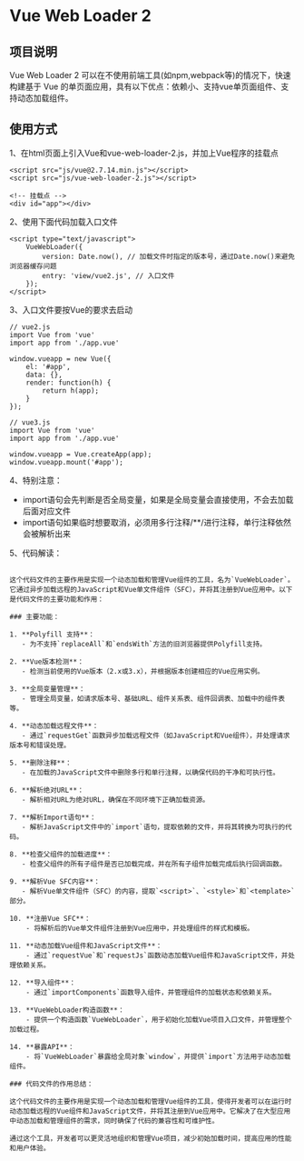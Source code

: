 # Vue Web Loader 2

## 项目说明

Vue Web Loader 2 可以在不使用前端工具(如npm,webpack等)的情况下，快速构建基于 Vue 的单页面应用，具有以下优点：依赖小、支持vue单页面组件、支持动态加载组件。

## 使用方式

1、在html页面上引入Vue和vue-web-loader-2.js，并加上Vue程序的挂载点
```
<script src="js/vue@2.7.14.min.js"></script>
<script src="js/vue-web-loader-2.js"></script>

<!-- 挂载点 -->
<div id="app"></div>
```

2、使用下面代码加载入口文件
```
<script type="text/javascript">
    VueWebLoader({
        version: Date.now(), // 加载文件时指定的版本号，通过Date.now()来避免浏览器缓存问题
        entry: 'view/vue2.js', // 入口文件
    });
</script>
```

3、入口文件要按Vue的要求去启动
```
// vue2.js
import Vue from 'vue'
import app from './app.vue'

window.vueapp = new Vue({
    el: '#app',
    data: {},
    render: function(h) {
        return h(app);
    }
});
```


```
// vue3.js
import Vue from 'vue'
import app from './app.vue'

window.vueapp = Vue.createApp(app);
window.vueapp.mount('#app');
```

4、特别注意：

- import语句会先判断是否全局变量，如果是全局变量会直接使用，不会去加载后面对应文件
- import语句如果临时想要取消，必须用多行注释/**/进行注释，单行注释依然会被解析出来


5、代码解读：

```

这个代码文件的主要作用是实现一个动态加载和管理Vue组件的工具，名为`VueWebLoader`。它通过异步加载远程的JavaScript和Vue单文件组件（SFC），并将其注册到Vue应用中。以下是代码文件的主要功能和作用：

### 主要功能：

1. **Polyfill 支持**：
   - 为不支持`replaceAll`和`endsWith`方法的旧浏览器提供Polyfill支持。

2. **Vue版本检测**：
   - 检测当前使用的Vue版本（2.x或3.x），并根据版本创建相应的Vue应用实例。

3. **全局变量管理**：
   - 管理全局变量，如请求版本号、基础URL、组件关系表、组件回调表、加载中的组件表等。

4. **动态加载远程文件**：
   - 通过`requestGet`函数异步加载远程文件（如JavaScript和Vue组件），并处理请求版本号和错误处理。

5. **删除注释**：
   - 在加载的JavaScript文件中删除多行和单行注释，以确保代码的干净和可执行性。

6. **解析绝对URL**：
   - 解析相对URL为绝对URL，确保在不同环境下正确加载资源。

7. **解析Import语句**：
   - 解析JavaScript文件中的`import`语句，提取依赖的文件，并将其转换为可执行的代码。

8. **检查父组件的加载进度**：
   - 检查父组件的所有子组件是否已加载完成，并在所有子组件加载完成后执行回调函数。

9. **解析Vue SFC内容**：
   - 解析Vue单文件组件（SFC）的内容，提取`<script>`、`<style>`和`<template>`部分。

10. **注册Vue SFC**：
    - 将解析后的Vue单文件组件注册到Vue应用中，并处理组件的样式和模板。

11. **动态加载Vue组件和JavaScript文件**：
    - 通过`requestVue`和`requestJs`函数动态加载Vue组件和JavaScript文件，并处理依赖关系。

12. **导入组件**：
    - 通过`importComponents`函数导入组件，并管理组件的加载状态和依赖关系。

13. **VueWebLoader构造函数**：
    - 提供一个构造函数`VueWebLoader`，用于初始化加载Vue项目入口文件，并管理整个加载过程。

14. **暴露API**：
    - 将`VueWebLoader`暴露给全局对象`window`，并提供`import`方法用于动态加载组件。

### 代码文件的作用总结：

这个代码文件的主要作用是实现一个动态加载和管理Vue组件的工具，使得开发者可以在运行时动态加载远程的Vue组件和JavaScript文件，并将其注册到Vue应用中。它解决了在大型应用中动态加载和管理组件的需求，同时确保了代码的兼容性和可维护性。

通过这个工具，开发者可以更灵活地组织和管理Vue项目，减少初始加载时间，提高应用的性能和用户体验。

```